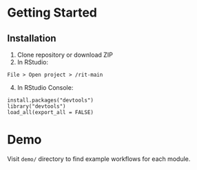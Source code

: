 # Getting Started

## Installation

1. Clone repository or download ZIP 
2. In RStudio:
```
File > Open project > /rit-main
```
4. In RStudio Console: 
```
install.packages("devtools")
library("devtools")
load_all(export_all = FALSE)
```

# Demo

Visit `demo/` directory to find example workflows for each module.
